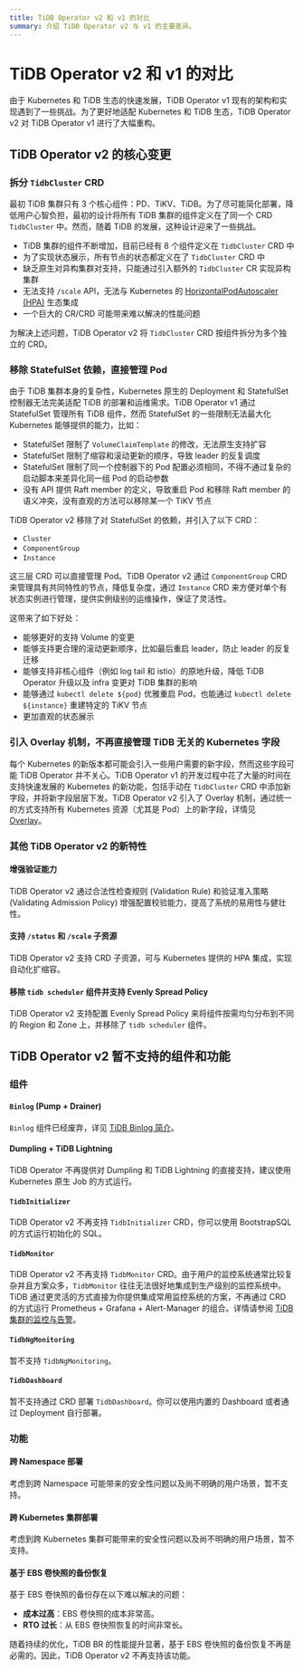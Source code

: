 ```yaml
---
title: TiDB Operator v2 和 v1 的对比
summary: 介绍 TiDB Operator v2 与 v1 的主要差异。
---
```


# TiDB Operator v2 和 v1 的对比

由于 Kubernetes 和 TiDB 生态的快速发展，TiDB Operator v1 现有的架构和实现遇到了一些挑战。为了更好地适配 Kubernetes 和 TiDB 生态，TiDB Operator v2 对 TiDB Operator v1 进行了大幅重构。

## TiDB Operator v2 的核心变更

### 拆分 `TidbCluster` CRD

最初 TiDB 集群只有 3 个核心组件：PD、TiKV、TiDB。为了尽可能简化部署，降低用户心智负担，最初的设计将所有 TiDB 集群的组件定义在了同一个 CRD `TidbCluster` 中。然而，随着 TiDB 的发展，这种设计迎来了一些挑战。

- TiDB 集群的组件不断增加，目前已经有 8 个组件定义在 `TidbCluster` CRD 中
- 为了实现状态展示，所有节点的状态都定义在了 `TidbCluster` CRD 中
- 缺乏原生对异构集群对支持，只能通过引入额外的 `TidbCluster` CR 实现异构集群
- 无法支持 `/scale` API，无法与 Kubernetes 的 [HorizontalPodAutoscaler (HPA)](https://kubernetes.io/zh-cn/docs/tasks/run-application/horizontal-pod-autoscale/) 生态集成
- 一个巨大的 CR/CRD 可能带来难以解决的性能问题

为解决上述问题，TiDB Operator v2 将 `TidbCluster` CRD 按组件拆分为多个独立的 CRD。

### 移除 StatefulSet 依赖，直接管理 Pod

由于 TiDB 集群本身的复杂性，Kubernetes 原生的 Deployment 和 StatefulSet 控制器无法完美适配 TiDB 的部署和运维需求。TiDB Operator v1 通过 StatefulSet 管理所有 TiDB 组件，然而 StatefulSet 的一些限制无法最大化 Kubernetes 能够提供的能力，比如：

- StatefulSet 限制了 `VolumeClaimTemplate` 的修改，无法原生支持扩容
- StatefulSet 限制了缩容和滚动更新的顺序，导致 leader 的反复调度
- StatefulSet 限制了同一个控制器下的 Pod 配置必须相同，不得不通过复杂的启动脚本来差异化同一组 Pod 的启动参数
- 没有 API 提供 Raft member 的定义，导致重启 Pod 和移除 Raft member 的语义冲突，没有直观的方法可以移除某一个 TiKV 节点

TiDB Operator v2 移除了对 StatefulSet 的依赖，并引入了以下 CRD：

- `Cluster`
- `ComponentGroup`
- `Instance`

这三层 CRD 可以直接管理 Pod。TiDB Operator v2 通过 `ComponentGroup` CRD 来管理具有共同特性的节点，降低复杂度，通过 `Instance` CRD 来方便对单个有状态实例进行管理，提供实例级别的运维操作，保证了灵活性。

这带来了如下好处：

- 能够更好的支持 Volume 的变更
- 能够支持更合理的滚动更新顺序，比如最后重启 leader，防止 leader 的反复迁移
- 能够支持非核心组件（例如 log tail 和 istio）的原地升级，降低 TiDB Operator 升级以及 infra 变更对 TiDB 集群的影响
- 能够通过 `kubectl delete ${pod}` 优雅重启 Pod，也能通过 `kubectl delete ${instance}` 重建特定的 TiKV 节点
- 更加直观的状态展示

### 引入 Overlay 机制，不再直接管理 TiDB 无关的 Kubernetes 字段

每个 Kubernetes 的新版本都可能会引入一些用户需要的新字段，然而这些字段可能 TiDB Operator 并不关心。TiDB Operator v1 的开发过程中花了大量的时间在支持快速发展的 Kubernetes 的新功能，包括手动在 `TidbCluster` CRD 中添加新字段，并将新字段层层下发。TiDB Operator v2 引入了 Overlay 机制，通过统一的方式支持所有 Kubernetes 资源（尤其是 Pod）上的新字段，详情见 [Overlay](overlay.md)。

### 其他 TiDB Operator v2 的新特性

#### 增强验证能力

TiDB Operator v2 通过合法性检查规则 (Validation Rule) 和验证准入策略 (Validating Admission Policy) 增强配置校验能力，提高了系统的易用性与健壮性。

#### 支持 `/status` 和 `/scale` 子资源

TiDB Operator v2 支持 CRD 子资源，可与 Kubernetes 提供的 HPA 集成，实现自动化扩缩容。

#### 移除 `tidb scheduler` 组件并支持 Evenly Spread Policy

TiDB Operator v2 支持配置 Evenly Spread Policy 来将组件按需均匀分布到不同的 Region 和 Zone 上，并移除了 `tidb scheduler` 组件。

## TiDB Operator v2 暂不支持的组件和功能

### 组件

#### `Binlog` (Pump + Drainer)

`Binlog` 组件已经废弃，详见 [TiDB Binlog 简介](https://docs.pingcap.com/zh/tidb/v8.3/tidb-binlog-overview/)。

#### Dumpling + TiDB Lightning

TiDB Operator 不再提供对 Dumpling 和 TiDB Lightning 的直接支持，建议使用 Kubernetes 原生 Job 的方式运行。

#### `TidbInitializer`

TiDB Operator v2 不再支持 `TidbInitializer` CRD，你可以使用 BootstrapSQL 的方式运行初始化的 SQL。

#### `TidbMonitor`

TiDB Operator v2 不再支持 `TidbMonitor` CRD。由于用户的监控系统通常比较复杂并且方案众多，`TidbMonitor` 往往无法很好地集成到生产级别的监控系统中。TiDB 通过更灵活的方式直接为你提供集成常用监控系统的方案，不再通过 CRD 的方式运行 Prometheus + Grafana + Alert-Manager 的组合。详情请参阅 [TiDB 集群的监控与告警](monitor-a-tidb-cluster.md)。

#### `TidbNgMonitoring`

暂不支持 `TidbNgMonitoring`。

#### `TidbDashboard`

暂不支持通过 CRD 部署 `TidbDashboard`。你可以使用内置的 Dashboard 或者通过 Deployment 自行部署。

### 功能

#### 跨 Namespace 部署

考虑到跨 Namespace 可能带来的安全性问题以及尚不明确的用户场景，暂不支持。

#### 跨 Kubernetes 集群部署

考虑到跨 Kubernetes 集群可能带来的安全性问题以及尚不明确的用户场景，暂不支持。

#### 基于 EBS 卷快照的备份恢复

基于 EBS 卷快照的备份存在以下难以解决的问题：

- **成本过高**：EBS 卷快照的成本非常高。
- **RTO 过长**：从 EBS 卷快照恢复的时间非常长。

随着持续的优化，TiDB BR 的性能提升显著，基于 EBS 卷快照的备份恢复不再是必需的。因此，TiDB Operator v2 不再支持该功能。
